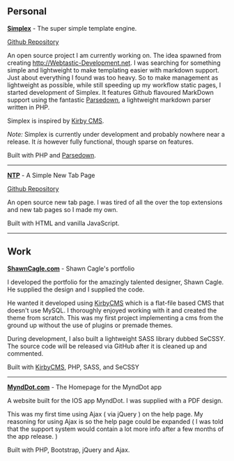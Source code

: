 <!--
vim:filetype=ghmarkdown
--!>

<!--
   - The content file for Projects
   -->

## Personal

[__Simplex__](?location=simplex) - The super simple template engine.

[Github Repository](https://github.com/UncleDozer/simplex)

An open source project I am currently working on. The idea spawned from creating http://Webtastic-Development.net. I was searching for something simple and lightweight to make templating easier with markdown support. Just about everything I found was too heavy. So to make management as lightweight as possible, while still speeding up my workflow static pages, I started development of Simplex. It features Github flavoured MarkDown support using the fantastic [Parsedown](http://parsedown.org/), a lightweight markdown parser written in PHP.

Simplex is inspired by [Kirby CMS](http://www.getkirby.com).

*Note:* Simplex is currently under development and probably nowhere near a release. It *is* however fully functional, though sparse on features.

Built with PHP and [Parsedown](http://parsedown.org).

----

[__NTP__](/new_tab_page) - A Simple New Tab Page

[Github Repository](https://github.com/UncleDozer/new_tab_page)

An open source new tab page. I was tired of all the over the top extensions and new tab pages so I made my own.

Built with HTML and vanilla JavaScript.

----

## Work

[__ShawnCagle.com__](http://shawncagle.com) - Shawn Cagle's portfolio

I developed the portfolio for the amazingly talented designer, Shawn Cagle. He supplied the design and I supplied the code. 

He wanted it developed using [KirbyCMS](http://getkirby.com) which is a flat-file based CMS that doesn't use MySQL. I thoroughly enjoyed working with it and created the theme from scratch.  This was my first project implementing a cms from the ground up without the use of plugins or premade themes.

During development, I also built a lightweight SASS library dubbed SeCSSY. The source code will be released via GitHub after it is cleaned up and commented.

Built with [KirbyCMS](http://getkirby.com), PHP, SASS, and SeCSSY

----

[__MyndDot.com__](http://mynddot.com) - The Homepage for the MyndDot app

A website built for the IOS app MyndDot. I was supplied with a PDF design.

This was my first time using Ajax ( via jQuery ) on the help page. My reasoning for using Ajax is so the help page could be expanded ( I was told that the support system would contain a lot more info after a few months of the app release. )

Built with PHP, Bootstrap, jQuery and Ajax.
